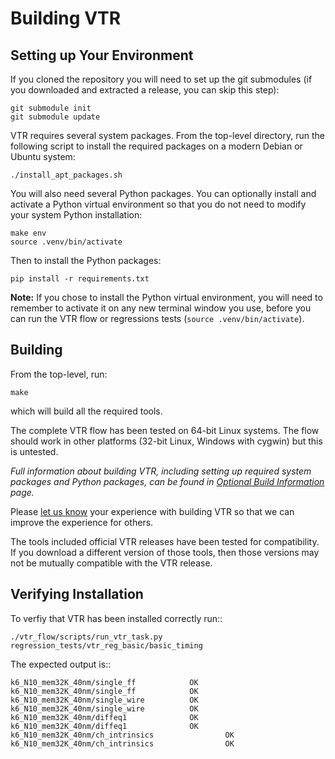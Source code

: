 # Building VTR


## Setting up Your Environment

If you cloned the repository you will need to set up the git submodules (if you downloaded and extracted a release, you can skip this step):

    git submodule init
    git submodule update

VTR requires several system packages.  From the top-level directory, run the following script to install the required packages on a modern Debian or Ubuntu system:

    ./install_apt_packages.sh


You will also need several Python packages.  You can optionally install and activate a Python virtual environment so that you do not need to modify your system Python installation:

    make env
    source .venv/bin/activate

Then to install the Python packages:

    pip install -r requirements.txt

**Note:** If you chose to install the Python virtual environment, you will need to remember to activate it on any new terminal window you use, before you can run the VTR flow or regressions tests (`source .venv/bin/activate`).

## Building

From the top-level, run:

    make

   which will build all the required tools.

The complete VTR flow has been tested on 64-bit Linux systems.
The flow should work in other platforms (32-bit Linux, Windows with cygwin) but this is untested.

*Full information about building VTR, including setting up required system packages and Python packages, can be found in [Optional Build Information](doc/src/vtr/optional_build_info.md) page.*

Please [let us know](doc/src/contact.md) your experience with building VTR so that we can improve the experience for others.

The tools included official VTR releases have been tested for compatibility.
If you download a different version of those tools, then those versions may not be mutually compatible with the VTR release.

## Verifying Installation

To verfiy that VTR has been installed correctly run::

    ./vtr_flow/scripts/run_vtr_task.py regression_tests/vtr_reg_basic/basic_timing

The expected output is::
    
    k6_N10_mem32K_40nm/single_ff            OK
    k6_N10_mem32K_40nm/single_ff            OK
    k6_N10_mem32K_40nm/single_wire          OK
    k6_N10_mem32K_40nm/single_wire          OK
    k6_N10_mem32K_40nm/diffeq1              OK
    k6_N10_mem32K_40nm/diffeq1              OK
    k6_N10_mem32K_40nm/ch_intrinsics                OK
    k6_N10_mem32K_40nm/ch_intrinsics                OK

